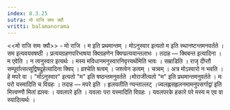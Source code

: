 ```yaml
---
index: 8.3.25
sutra: मो राजि समः क्वौ
vritti: balamanorama
---
```


<<मो राजि समः क्वौ>> - मो राजि । म इति प्रथमान्तम् । मोऽनुस्वार इत्यतो म इति स्थानष्टन्तमनवर्तते । सम इत्यवयवषष्ठी । प्रत्ययग्रहणपरिभाषया क्विग्रहणेन क्विप्प्रत्ययान्तलाभः । तदाह — क्विबन्त इत्यादिना । म एवेति । न त्वनुस्वार इत्यर्थः । मस्य मविधानमनुस्वारनिवृत्त्यर्थमिति भावः । सम्राडिति । राजृ दीप्तौ सम्पूर्वात्सत्सूद्विषद्रुहेत्यादिना क्विप् । व्रश्चेति षत्वम् । जश्त्वेन डत्वम् । चत्र्वम् । अत्र मोऽस्वारो न भवति । हे मपरे वा । "मोऽनुस्वार" इत्यतो "म" इति षष्ठन्तमनुवर्तते ।मोराजी॑त्यतो "म" इति प्रथमान्तमनुवर्तते । मः परो यस्मादिति च विग्रहः । तदाह — मपरे इति । हृलयतीति ण्यन्ताल्लट् ।ज्वलह्लसहृलनमामनुपसर्गाद्वा॑ इति मित्त्वण्णौ मितां ह्यस्वः । यवलपरे इति । यवलाः परा यस्मादिति विग्रहः । यवलपरके हकारे परे मस्य म एव वा स्यादित्यर्थः । 